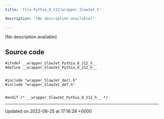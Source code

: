 ```yaml
---
title: 'file Pythia_8_212/wrapper_SlowJet.h'

description: "[No description available]"

---
```







[No description available]




## Source code

```
#ifndef __wrapper_SlowJet_Pythia_8_212_h__
#define __wrapper_SlowJet_Pythia_8_212_h__


#include "wrapper_SlowJet_decl.h"
#include "wrapper_SlowJet_def.h"


#endif /* __wrapper_SlowJet_Pythia_8_212_h__ */
```


-------------------------------

Updated on 2022-08-25 at 17:16:28 +0000
